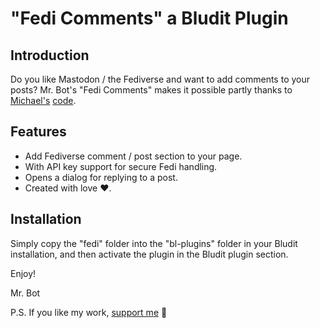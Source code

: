 # "Fedi Comments" a Bludit Plugin

## Introduction

Do you like Mastodon / the Fediverse and want to add comments to your posts? Mr. Bot's "Fedi Comments" makes it possible partly thanks to [Michael's](https://mstdn.thms.uk/@michael) [code](https://gist.github.com/nanos/e216395b4110189e7b12cec88b7a9f34).

## Features

- Add Fediverse comment / post section to your page.
- With API key support for secure Fedi handling.
- Opens a dialog for replying to a post.
- Created with love ❤️.

## Installation

Simply copy the "fedi" folder into the "bl-plugins" folder in your Bludit installation, and then activate the plugin in the Bludit plugin section.

Enjoy!

Mr. Bot

P.S. If you like my work, [support me](https://www.buymeacoffee.com/iambot) 🥹